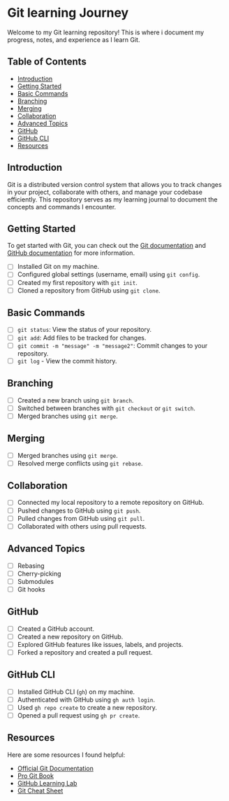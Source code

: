 # Git learning Journey

Welcome to my Git learning repository! This is where i document my progress, notes, and experience as I learn Git.

## Table of Contents

- [Introduction](#Introduction)
- [Getting Started](#getting-started)
- [Basic Commands](#basic-commands)
- [Branching](#branching)
- [Merging](#merging)
- [Collaboration](#collaboration)
- [Advanced Topics](#advanced-topics)
- [GitHub](#github)
- [GitHub CLI](#github-cli)
- [Resources](#resources)

## Introduction

Git is a distributed version control system that allows you to track changes in your project, collaborate with others, and manage your codebase efficiently. This repository serves as my learning journal to document the concepts and commands I encounter.

## Getting Started

To get started with Git, you can check out the [Git documentation](https://git-scm.com/book/en/v2) and [GitHub documentation](https://docs.github.com/en/github/working-with-git) for more information.

- [ ] Installed Git on my machine.
- [ ] Configured global settings (username, email) using `git config`.
- [ ] Created my first repository with `git init`.
- [ ] Cloned a repository from GitHub using `git clone`.

## Basic Commands

- [ ] `git status`: View the status of your repository.
- [ ] `git add`: Add files to be tracked for changes.
- [ ] `git commit -m "message" -m "message2"`: Commit changes to your repository.
- [ ] `git log` - View the commit history.

## Branching

- [ ] Created a new branch using `git branch`.
- [ ] Switched between branches with `git checkout` or `git switch`.
- [ ] Merged branches using `git merge`.

## Merging

- [ ] Merged branches using `git merge`.
- [ ] Resolved merge conflicts using `git rebase`.

## Collaboration

- [ ] Connected my local repository to a remote repository on GitHub.
- [ ] Pushed changes to GitHub using `git push`.
- [ ] Pulled changes from GitHub using `git pull`.
- [ ] Collaborated with others using pull requests.

## Advanced Topics

- [ ] Rebasing
- [ ] Cherry-picking
- [ ] Submodules
- [ ] Git hooks

## GitHub

- [ ] Created a GitHub account.
- [ ] Created a new repository on GitHub.
- [ ] Explored GitHub features like issues, labels, and projects.
- [ ] Forked a repository and created a pull request.

## GitHub CLI

- [ ] Installed GitHub CLI (`gh`) on my machine.
- [ ] Authenticated with GitHub using `gh auth login`.
- [ ] Used `gh repo create` to create a new repository.
- [ ] Opened a pull request using `gh pr create`.

## Resources

Here are some resources I found helpful:

- [Official Git Documentation](https://git-scm.com/doc)
- [Pro Git Book](https://git-scm.com/book/en/v2)
- [GitHub Learning Lab](https://lab.github.com/)
- [Git Cheat Sheet](https://education.github.com/git-cheat-sheet)
